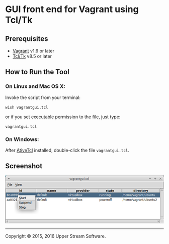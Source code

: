 # GUI front end for Vagrant using Tcl/Tk

## Prerequisites

* [Vagrant] v1.6 or later
* [Tcl/Tk] v8.5 or later

[Vagrant]: https://www.vagrantup.com/ "Vagrant"
[Tcl/Tk]: http://www.tcl.tk/software/tcltk/ "Tcl/Tk Software"

## How to Run the Tool

### On Linux and Mac OS X:

Invoke the script from your terminal:

    wish vagrantgui.tcl
    
or if you set executable permission to the file, just type:

    vagrantgui.tcl

### On Windows:

After [AtiveTcl] installed, double-click the file `vagrantgui.tcl`.

[AtiveTcl]: http://www.activestate.com/activetcl "ActiveTcl is Tcl for Windows, Mac, Linux, AIX, HP-UX &amp; Solaris | ActiveState"

## Screenshot

![Screenshot on Xubuntu](screenshot.png "Screenshot on Xubuntu")

---

Copyright &copy; 2015, 2016 Upper Stream Software.
